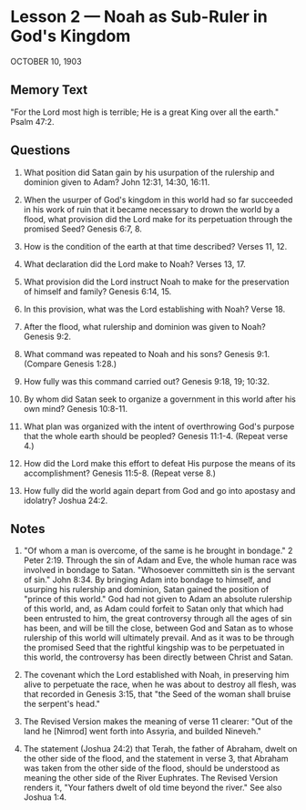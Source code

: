 # Lesson 2 — Noah as Sub-Ruler in God's Kingdom

OCTOBER 10, 1903

## Memory Text
"For the Lord most high is terrible; He is a great King over all the earth." Psalm 47:2.

## Questions

1. What position did Satan gain by his usurpation of the rulership and dominion given to Adam? John 12:31, 14:30, 16:11.

2. When the usurper of God's kingdom in this world had so far succeeded in his work of ruin that it became necessary to drown the world by a flood, what provision did the Lord make for its perpetuation through the promised Seed? Genesis 6:7, 8.

3. How is the condition of the earth at that time described? Verses 11, 12.

4. What declaration did the Lord make to Noah? Verses 13, 17.

5. What provision did the Lord instruct Noah to make for the preservation of himself and family? Genesis 6:14, 15.

6. In this provision, what was the Lord establishing with Noah? Verse 18.

7. After the flood, what rulership and dominion was given to Noah? Genesis 9:2.

8. What command was repeated to Noah and his sons? Genesis 9:1. (Compare Genesis 1:28.)

9. How fully was this command carried out? Genesis 9:18, 19; 10:32.

10. By whom did Satan seek to organize a government in this world after his own mind? Genesis 10:8-11.

11. What plan was organized with the intent of overthrowing God's purpose that the whole earth should be peopled? Genesis 11:1-4. (Repeat verse 4.)

12. How did the Lord make this effort to defeat His purpose the means of its accomplishment? Genesis 11:5-8. (Repeat verse 8.)

13. How fully did the world again depart from God and go into apostasy and idolatry? Joshua 24:2.

## Notes

1. "Of whom a man is overcome, of the same is he brought in bondage." 2 Peter 2:19. Through the sin of Adam and Eve, the whole human race was involved in bondage to Satan. "Whosoever committeth sin is the servant of sin." John 8:34. By bringing Adam into bondage to himself, and usurping his rulership and dominion, Satan gained the position of "prince of this world." God had not given to Adam an absolute rulership of this world, and, as Adam could forfeit to Satan only that which had been entrusted to him, the great controversy through all the ages of sin has been, and will be till the close, between God and Satan as to whose rulership of this world will ultimately prevail. And as it was to be through the promised Seed that the rightful kingship was to be perpetuated in this world, the controversy has been directly between Christ and Satan.

2. The covenant which the Lord established with Noah, in preserving him alive to perpetuate the race, when he was about to destroy all flesh, was that recorded in Genesis 3:15, that "the Seed of the woman shall bruise the serpent's head."

3. The Revised Version makes the meaning of verse 11 clearer: "Out of the land he [Nimrod] went forth into Assyria, and builded Nineveh."

4. The statement (Joshua 24:2) that Terah, the father of Abraham, dwelt on the other side of the flood, and the statement in verse 3, that Abraham was taken from the other side of the flood, should be understood as meaning the other side of the River Euphrates. The Revised Version renders it, "Your fathers dwelt of old time beyond the river." See also Joshua 1:4.